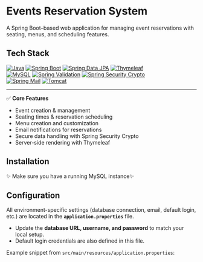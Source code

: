 # Events Reservation System

A Spring Boot–based web application for managing event reservations with seating, menus, and scheduling features.

## Tech Stack

[![Java](https://img.shields.io/badge/Java-17-007396?logo=openjdk&logoColor=white)](https://openjdk.org/projects/jdk/17/)   [![Spring Boot](https://img.shields.io/badge/Spring%20Boot-3.4.3-6DB33F?logo=springboot&logoColor=white)](https://spring.io/projects/spring-boot)   [![Spring Data JPA](https://img.shields.io/badge/Spring%20Data%20JPA-3.x-6DB33F?logo=spring&logoColor=white)](https://spring.io/projects/spring-data-jpa)   [![Thymeleaf](https://img.shields.io/badge/Thymeleaf-3.x-005F0F?logo=thymeleaf&logoColor=white)](https://www.thymeleaf.org/)  
[![MySQL](https://img.shields.io/badge/MySQL-8.x-4479A1?logo=mysql&logoColor=white)](https://dev.mysql.com/downloads/)  [![Spring Validation](https://img.shields.io/badge/Spring%20Validation-3.x-6DB33F?logo=spring&logoColor=white)](https://spring.io/guides/gs/validating-form-input/) [![Spring Security Crypto](https://img.shields.io/badge/Spring%20Security%20Crypto-3.x-6DB33F?logo=springsecurity&logoColor=white)](https://spring.io/projects/spring-security)  
[![Spring Mail](https://img.shields.io/badge/Spring%20Mail-3.x-6DB33F?logo=spring&logoColor=white)](https://spring.io/guides/gs/handling-form-submission/)  [![Tomcat](https://img.shields.io/badge/Apache%20Tomcat-10.x-F8DC75?logo=apachetomcat&logoColor=black)](http://tomcat.apache.org/)

---

✅ **Core Features**
- Event creation & management
- Seating times & reservation scheduling
- Menu creation and customization
- Email notifications for reservations
- Secure data handling with Spring Security Crypto
- Server-side rendering with Thymeleaf

## Installation
✨ Make sure you have a running MySQL instance✨

## Configuration

All environment-specific settings (database connection, email, default login, etc.) are located in the **`application.properties`** file.

- Update the **database URL, username, and password** to match your local setup.
- Default login credentials are also defined in this file.

Example snippet from `src/main/resources/application.properties`:
